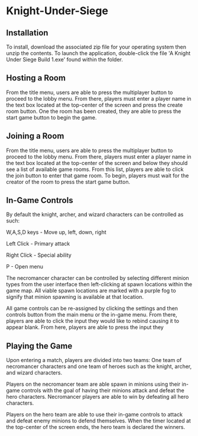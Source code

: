 # Knight-Under-Siege

## Installation

To install, download the associated zip file for your operating system then unzip the contents. To launch the application, double-click the file 'A Knight Under Siege Build 1.exe' found within the folder.

## Hosting a Room

From the title menu, users are able to press the multiplayer button to proceed to the lobby menu. From there, players must enter a player name in the text box located at the top-center of the screen
and press the create room button. One the room has been created, they are able to press the start game button to begin the game.

## Joining a Room

From the title menu, users are able to press the multiplayer button to proceed to the lobby menu. From there, players must enter a player name in the text box located at the top-center of the screen
and below they should see a list of available game rooms. From this list, players are able to click the join button to enter that game room. To begin, players must wait for the creator of the room 
to press the start game button.

## In-Game Controls

By default the knight, archer, and wizard characters can be controlled as such:

W,A,S,D keys - Move up, left, down, right

Left Click - Primary attack

Right Click - Special ability

P - Open menu

The necromancer character can be controlled by selecting different minion types from the user interface then left-clicking at spawn locations within the game map. All viable spawn locations are marked with a purple fog to signify that minion spawning is available at that location.

All game controls can be re-assigned by clicking the settings and then controls button from the main menu or the in-game menu. From there, players are able to click the input they would like to rebind causing it to appear blank. From here, players are able to press the input they 

## Playing the Game

Upon entering a match, players are divided into two teams: One team of necromancer characters and one team of heroes such as the knight, archer, and wizard characters.

Players on the necromancer team are able spawn in minions using their in-game controls with the goal of having their minions attack and defeat the hero characters. Necromancer players are able to win by defeating all hero characters.

Players on the hero team are able to use their in-game controls to attack and defeat enemy minions to defend themselves. When the timer located at the top-center of the screen ends, the hero team is declared the winners.

